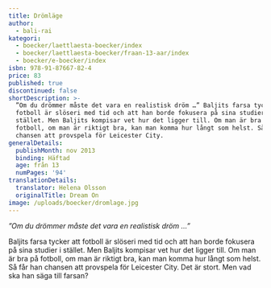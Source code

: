 ```yaml
---
title: Drömläge
author:
  - bali-rai
kategori:
  - boecker/laettlaesta-boecker/index
  - boecker/laettlaesta-boecker/fraan-13-aar/index
  - boecker/e-boecker/index
isbn: 978-91-87667-82-4
price: 83
published: true
discontinued: false
shortDescription: >-
  ”Om du drömmer måste det vara en realistisk dröm …” Baljits farsa tycker att
  fotboll är slöseri med tid och att han borde fokusera på sina studier i
  stället. Men Baljits kompisar vet hur det ligger till. Om man är bra på
  fotboll, om man är riktigt bra, kan man komma hur långt som helst. Så får han
  chansen att provspela för Leicester City.
generalDetails:
  publishMonth: nov 2013
  binding: Häftad
  age: från 13
  numPages: '94'
translationDetails:
  translator: Helena Olsson
  originalTitle: Dream On
image: /uploads/boecker/dromlage.jpg
---
```

_”Om du drömmer måste det vara en realistisk dröm …”_

Baljits farsa tycker att fotboll är slöseri med tid och att han borde fokusera på sina studier i stället. Men Baljits kompisar vet hur det ligger till. Om man är bra på fotboll, om man är riktigt bra, kan man komma hur långt som helst. Så får han chansen att provspela för Leicester City. Det är stort. Men vad ska han säga till farsan?
